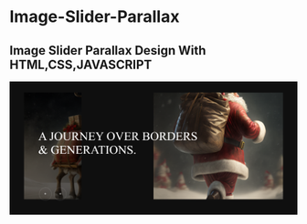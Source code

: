 # Image-Slider-Parallax

<h2>Image Slider Parallax Design With HTML,CSS,JAVASCRIPT</h2>

<img src='./img/Image_Slider.png'>
